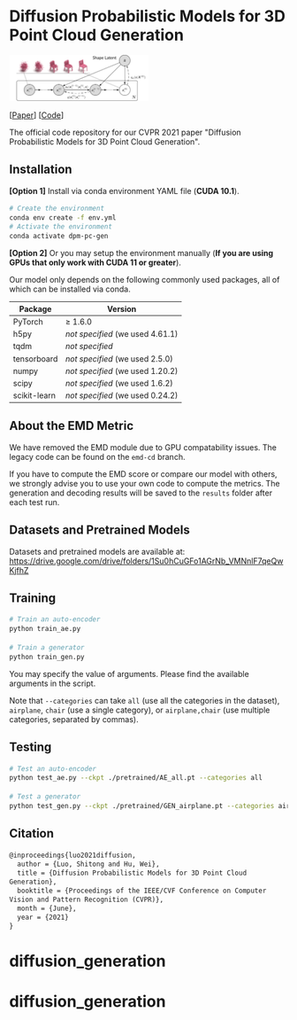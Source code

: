 # Diffusion Probabilistic Models for 3D Point Cloud Generation
<img src="teaser.png" alt="teaser" width="50%" />

[[Paper](https://arxiv.org/abs/2103.01458)] [[Code](https://github.com/luost26/diffusion-point-cloud)]

The official code repository for our CVPR 2021 paper "Diffusion Probabilistic Models for 3D Point Cloud Generation".

## Installation

**[Option 1]** Install via conda environment YAML file (**CUDA 10.1**).

```bash
# Create the environment
conda env create -f env.yml
# Activate the environment
conda activate dpm-pc-gen
```

**[Option 2]** Or you may setup the environment manually (**If you are using GPUs that only work with CUDA 11 or greater**).

Our model only depends on the following commonly used packages, all of which can be installed via conda.

| Package      | Version                          |
| ------------ | -------------------------------- |
| PyTorch      | ≥ 1.6.0                          |
| h5py         | *not specified* (we used 4.61.1) |
| tqdm         | *not specified*                  |
| tensorboard  | *not specified* (we used 2.5.0)  |
| numpy        | *not specified* (we used 1.20.2) |
| scipy        | *not specified* (we used 1.6.2)  |
| scikit-learn | *not specified* (we used 0.24.2) |

## About the EMD Metric

We have removed the EMD module due to GPU compatability issues. The legacy code can be found on the `emd-cd` branch.

If you have to compute the EMD score or compare our model with others, we strongly advise you to use your own code to compute the metrics. The generation and decoding results will be saved to the `results` folder after each test run.

## Datasets and Pretrained Models

Datasets and pretrained models are available at: https://drive.google.com/drive/folders/1Su0hCuGFo1AGrNb_VMNnlF7qeQwKjfhZ

## Training

```bash
# Train an auto-encoder
python train_ae.py 

# Train a generator
python train_gen.py
```

You may specify the value of arguments. Please find the available arguments in the script. 

Note that `--categories` can take `all` (use all the categories in the dataset), `airplane`, `chair` (use a single category), or `airplane,chair` (use multiple categories, separated by commas).

## Testing

```bash
# Test an auto-encoder
python test_ae.py --ckpt ./pretrained/AE_all.pt --categories all

# Test a generator
python test_gen.py --ckpt ./pretrained/GEN_airplane.pt --categories airplane
```

## Citation

```
@inproceedings{luo2021diffusion,
  author = {Luo, Shitong and Hu, Wei},
  title = {Diffusion Probabilistic Models for 3D Point Cloud Generation},
  booktitle = {Proceedings of the IEEE/CVF Conference on Computer Vision and Pattern Recognition (CVPR)},
  month = {June},
  year = {2021}
}
```
# diffusion_generation
# diffusion_generation
